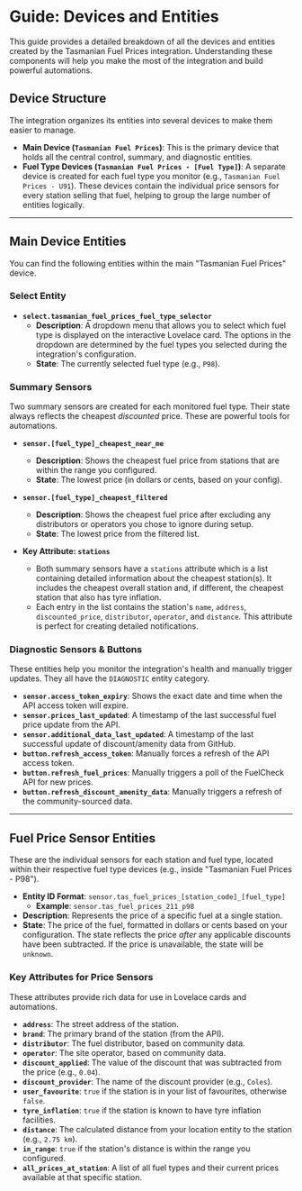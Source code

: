 # Guide: Devices and Entities

This guide provides a detailed breakdown of all the devices and entities created by the Tasmanian Fuel Prices integration. Understanding these components will help you make the most of the integration and build powerful automations.

## Device Structure

The integration organizes its entities into several devices to make them easier to manage.

* **Main Device (`Tasmanian Fuel Prices`)**: This is the primary device that holds all the central control, summary, and diagnostic entities.
* **Fuel Type Devices (`Tasmanian Fuel Prices - [Fuel Type]`)**: A separate device is created for each fuel type you monitor (e.g., `Tasmanian Fuel Prices - U91`). These devices contain the individual price sensors for every station selling that fuel, helping to group the large number of entities logically.

---

## Main Device Entities

You can find the following entities within the main "Tasmanian Fuel Prices" device.

### Select Entity

* **`select.tasmanian_fuel_prices_fuel_type_selector`**
    * **Description**: A dropdown menu that allows you to select which fuel type is displayed on the interactive Lovelace card. The options in the dropdown are determined by the fuel types you selected during the integration's configuration.
    * **State**: The currently selected fuel type (e.g., `P98`).

### Summary Sensors

Two summary sensors are created for each monitored fuel type. Their state always reflects the cheapest *discounted* price. These are powerful tools for automations.

* **`sensor.[fuel_type]_cheapest_near_me`**
    * **Description**: Shows the cheapest fuel price from stations that are within the range you configured.
    * **State**: The lowest price (in dollars or cents, based on your config).

* **`sensor.[fuel_type]_cheapest_filtered`**
    * **Description**: Shows the cheapest fuel price after excluding any distributors or operators you chose to ignore during setup.
    * **State**: The lowest price from the filtered list.

* **Key Attribute: `stations`**
    * Both summary sensors have a `stations` attribute which is a list containing detailed information about the cheapest station(s). It includes the cheapest overall station and, if different, the cheapest station that also has tyre inflation.
    * Each entry in the list contains the station's `name`, `address`, `discounted_price`, `distributor`, `operator`, and `distance`. This attribute is perfect for creating detailed notifications.

### Diagnostic Sensors & Buttons

These entities help you monitor the integration's health and manually trigger updates. They all have the `DIAGNOSTIC` entity category.

* **`sensor.access_token_expiry`**: Shows the exact date and time when the API access token will expire.
* **`sensor.prices_last_updated`**: A timestamp of the last successful fuel price update from the API.
* **`sensor.additional_data_last_updated`**: A timestamp of the last successful update of discount/amenity data from GitHub.
* **`button.refresh_access_token`**: Manually forces a refresh of the API access token.
* **`button.refresh_fuel_prices`**: Manually triggers a poll of the FuelCheck API for new prices.
* **`button.refresh_discount_amenity_data`**: Manually triggers a refresh of the community-sourced data.

---

## Fuel Price Sensor Entities

These are the individual sensors for each station and fuel type, located within their respective fuel type devices (e.g., inside "Tasmanian Fuel Prices - P98").

* **Entity ID Format**: `sensor.tas_fuel_prices_[station_code]_[fuel_type]`
    * **Example**: `sensor.tas_fuel_prices_211_p98`
* **Description**: Represents the price of a specific fuel at a single station.
* **State**: The price of the fuel, formatted in dollars or cents based on your configuration. The state reflects the price *after* any applicable discounts have been subtracted. If the price is unavailable, the state will be `unknown`.

### Key Attributes for Price Sensors

These attributes provide rich data for use in Lovelace cards and automations.

* **`address`**: The street address of the station.
* **`brand`**: The primary brand of the station (from the API).
* **`distributor`**: The fuel distributor, based on community data.
* **`operator`**: The site operator, based on community data.
* **`discount_applied`**: The value of the discount that was subtracted from the price (e.g., `0.04`).
* **`discount_provider`**: The name of the discount provider (e.g., `Coles`).
* **`user_favourite`**: `true` if the station is in your list of favourites, otherwise `false`.
* **`tyre_inflation`**: `true` if the station is known to have tyre inflation facilities.
* **`distance`**: The calculated distance from your location entity to the station (e.g., `2.75 km`).
* **`in_range`**: `true` if the station's distance is within the range you configured.
* **`all_prices_at_station`**: A list of all fuel types and their current prices available at that specific station.
